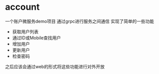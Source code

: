 # account
一个账户微服务demo项目 通过grpc进行服务之间通信 实现了简单的一些功能
- 获取用户列表
- 通过ID或Mobile查找用户
- 增加用户
- 更新用户
- 检查密码

之后应该会通过web的形式将这些功能进行对外开放
